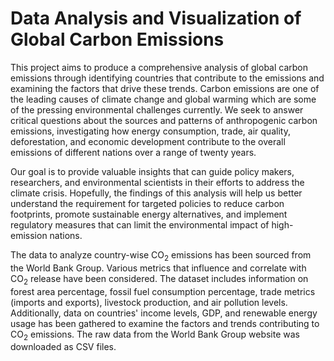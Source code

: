 # Data Analysis and Visualization of Global Carbon Emissions

  This project aims to produce a comprehensive analysis of global carbon emissions through identifying countries that contribute to the emissions and examining the factors that drive these trends. Carbon emissions are one of the leading causes of climate change and global warming which are some of the pressing environmental challenges currently. We seek to answer critical questions about the sources and patterns of anthropogenic carbon emissions, investigating how energy consumption, trade, air quality, deforestation, and economic development contribute to the overall emissions of different nations over a range of twenty years. 

  Our goal is to provide valuable insights that can guide policy makers, researchers, and environmental scientists in their efforts to address the climate crisis. Hopefully, the findings of this analysis will help us better understand the requirement for targeted policies to reduce carbon footprints, promote sustainable energy alternatives, and implement regulatory measures that can limit the environmental impact of high-emission nations.
  
  The data to analyze country-wise CO<sub>2</sub> emissions has been sourced from the World Bank Group. Various metrics that influence and correlate with CO<sub>2</sub> release have been considered. The dataset includes information on forest area percentage, fossil fuel consumption percentage, trade metrics (imports and exports), livestock production, and air pollution levels. Additionally, data on countries' income levels, GDP, and renewable energy usage has been gathered to examine the factors and trends contributing to CO<sub>2</sub> emissions. The raw data from the World Bank Group website was downloaded as CSV files.